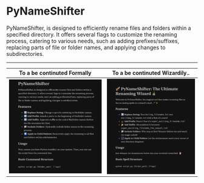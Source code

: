 
# PyNameShifter

PyNameShifter, is designed to efficiently rename files and folders within a specified directory. It offers several flags to customize the renaming process, catering to various needs, such as adding prefixes/suffixes, replacing parts of file or folder names, and applying changes to subdirectories.

___

| To a be continuted Formally | To a be continuted Wizardily.. |
| -------- | -------- |
| <img src="./ReadMeS/assets/image-1.png" > | <img src="./ReadMeS/assets/image-2.png" > | 
